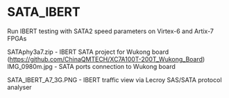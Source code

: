 # SATA_IBERT
Run IBERT testing with SATA2 speed parameters on Virtex-6 and Artix-7 FPGAs

SATAphy3a7.zip - IBERT SATA project for Wukong board (https://github.com/ChinaQMTECH/XC7A100T-200T_Wukong_Board)
IMG_0980m.jpg - SATA ports connection to Wukong board

SATA_IBERT_A7_3G.PNG - IBERT traffic view via Lecroy SAS/SATA protocol analyser
